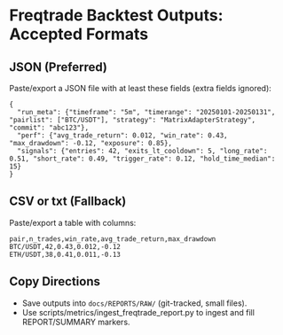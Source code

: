 # Freqtrade Backtest Outputs: Accepted Formats

## JSON (Preferred)
Paste/export a JSON file with at least these fields (extra fields ignored):

```
{
  "run_meta": {"timeframe": "5m", "timerange": "20250101-20250131", "pairlist": ["BTC/USDT"], "strategy": "MatrixAdapterStrategy", "commit": "abc123"},
  "perf": {"avg_trade_return": 0.012, "win_rate": 0.43, "max_drawdown": -0.12, "exposure": 0.85},
  "signals": {"entries": 42, "exits_lt_cooldown": 5, "long_rate": 0.51, "short_rate": 0.49, "trigger_rate": 0.12, "hold_time_median": 15}
}
```

## CSV or txt (Fallback)
Paste/export a table with columns:

```
pair,n_trades,win_rate,avg_trade_return,max_drawdown
BTC/USDT,42,0.43,0.012,-0.12
ETH/USDT,38,0.41,0.011,-0.13
```

## Copy Directions
- Save outputs into `docs/REPORTS/RAW/` (git-tracked, small files).
- Use scripts/metrics/ingest_freqtrade_report.py to ingest and fill REPORT/SUMMARY markers.
